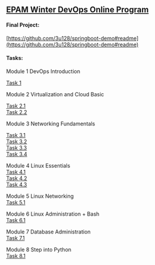 ## [EPAM Winter DevOps Online Program](https://training.epam.ua/#!/Home?lang=ua "epam-winter-devops")

#### Final Project:
[https://github.com/3u128/springboot-demo#readme](https://github.com/3u128/springboot-demo#readme)


#### Tasks:

Module 1 DevOps Introduction  

[Task 1](https://github.com/3u128/DevOps_online_Kyiv_2022Q1/tree/main/m1/task1.1#readme)  

Module 2 Virtualization and Cloud Basic

[Task 2.1](https://github.com/3u128/DevOps_online_Kyiv_2022Q1/tree/main/m2/task2.1#readme)  
[Task 2.2](https://github.com/3u128/DevOps_online_Kyiv_2022Q1/tree/main/m2/task2.2#readme)  

Module 3 Networking Fundamentals

[Task 3.1](https://github.com/3u128/DevOps_online_Kyiv_2022Q1/tree/main/m3/task3.1#readme)  
[Task 3.2](https://github.com/3u128/DevOps_online_Kyiv_2022Q1/tree/main/m3/task3.2#readme)  
[Task 3.3](https://github.com/3u128/DevOps_online_Kyiv_2022Q1/tree/main/m3/task3.3#readme)  
[Task 3.4](https://github.com/3u128/DevOps_online_Kyiv_2022Q1/tree/main/m3/task3.4#readme)  

Module 4 Linux Essentials  
[Task 4.1](https://github.com/3u128/DevOps_online_Kyiv_2022Q1/tree/main/m4/task4.1#readme)  
[Task 4.2](https://github.com/3u128/DevOps_online_Kyiv_2022Q1/tree/main/m4/task4.2#readme)  
[Task 4.3](https://github.com/3u128/DevOps_online_Kyiv_2022Q1/tree/main/m4/task4.3#readme)  

Module 5 Linux Networking  
[Task 5.1](https://github.com/3u128/DevOps_online_Kyiv_2022Q1/tree/main/m5#readme)  

Module 6 Linux Administration + Bash  
[Task 6.1](https://github.com/3u128/DevOps_online_Kyiv_2022Q1/tree/main/m6#readme)  

Module 7 Database Administration  
[Task 7.1](https://github.com/3u128/DevOps_online_Kyiv_2022Q1/tree/main/m7#readme)   

Module 8 Step into Python  
[Task 8.1](https://github.com/3u128/DevOps_online_Kyiv_2022Q1/tree/main/m8#readme)  